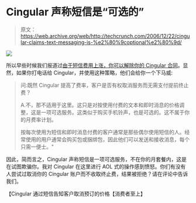 # Cingular 声称短信是“可选的”

> 原文：<https://web.archive.org/web/http://techcrunch.com/2006/12/22/cingular-claims-text-messaging-is-%e2%80%9coptional%e2%80%9d/>

![](img/5972aa2d7e55d5a7c5e4d014bbee0dba.png)

所以早些时候我们报道过[由于短信费用上涨，你可以解除你的 Cingular 合同](https://web.archive.org/web/20141016192337/http://crunchgear.com/2006/12/20/want-to-ditch-cingular-now%E2%80%99s-your-chance/)。显然，如果你打电话给 Cingular，并使用这种策略，他们会给你一个下马威:

> 问:既然 Cingular 提高了费率，客户是否有权取消服务而无需支付提前终止费？
> 
> A.不，那不适用于这里。这只是对按使用付费的文本和即时消息的价格调整，这是一项可选服务。这类似于购买手机铃声，也是可选的。这不属于你的月费率计划。
> 
> 按每次使用为短信和即时消息付费的客户通常是那些偶尔使用短信的人。经常使用的用户通常会购买包或捆绑包，因此他们可以发送和接收消息，每个只需一便士。"

因此，简而言之，Cingular 声称短信是一项可选服务，不在你的月套餐内，这是在试图欺骗你。我对 Cingular 在这里进行 AOL 式的操作感到愤怒。你们有没有人尝试过取消你的 Cingular 账户而不收取终止费，结果被拒绝？请在评论中告诉我们。

【Cingular 通过短信告知客户取消预订的价格【消费者至上】